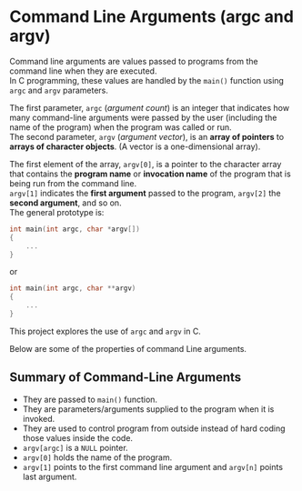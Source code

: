 # Command Line Arguments (argc and argv)

Command line arguments are values passed to programs from the command line when they are executed.\
In C programming, these values are handled by the `main()` function using `argc` and `argv` parameters.

The first parameter, `argc` (_argument count_) is an integer that indicates how many command-line arguments were passed by the user (including the name of the program) when the program was called or run.\
The second parameter, `argv` (_argument vector_), is an __array of pointers__ to __arrays of character objects__. (A vector is a one-dimensional array).


The first element of the array, `argv[0]`, is a pointer to the character array that contains the __program name__ or __invocation name__ of the program that is being run from the command line.\
`argv[1]` indicates the __first argument__ passed to the program, `argv[2]` the __second argument__, and so on.\
The general prototype is:
```C
int main(int argc, char *argv[])
{
    ...
}
```
or
```C
int main(int argc, char **argv)
{
    ...
}
```
This project explores the use of `argc` and `argv` in C.

Below are some of the properties of command Line arguments.

## Summary of Command-Line Arguments
- They are passed to `main()` function.
- They are parameters/arguments supplied to the program when it is invoked.
- They are used to control program from outside instead of hard coding those values inside the code.
- `argv[argc]` is a `NULL` pointer.
- `argv[0]` holds the name of the program.
- `argv[1]` points to the first command line argument and `argv[n]` points last argument.
